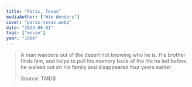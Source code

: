 ```yaml
---
title: "Paris, Texas"
mediaAuthor: ["Wim Wenders"]
cover: "paris-texas.webp"
date: "2023-08-01"
tags: ["movie"]
year: "1984"
---
```


> A man wanders out of the desert not knowing who he is. His brother finds him, and helps to pull his memory back of the life he led before he walked out on his family and disappeared four years earlier.
>
> Source: TMDB
